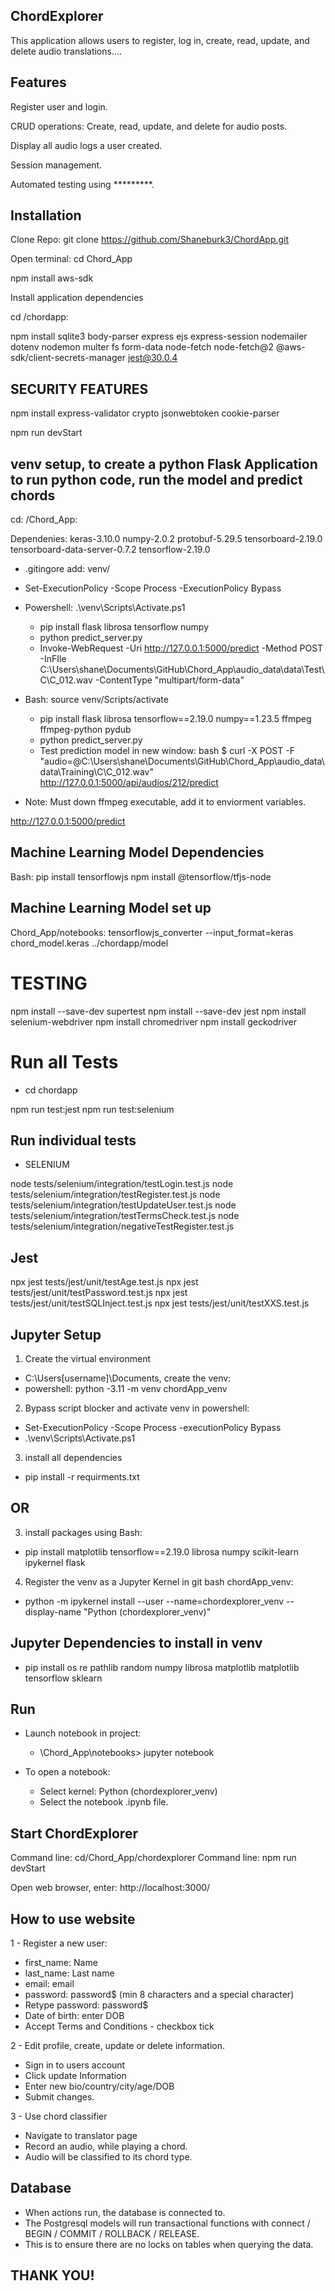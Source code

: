 ## ChordExplorer

This application allows users to register, log in, create, read, update, and delete audio translations....

## Features

Register user and login.

CRUD operations: Create, read, update, and delete for audio posts.

Display all audio logs a user created.

Session management.

Automated testing using *********.

## Installation

Clone Repo: git clone https://github.com/Shaneburk3/ChordApp.git

Open terminal: cd Chord_App

npm install aws-sdk

Install  application dependencies

cd /chordapp:

npm install sqlite3 body-parser express ejs express-session nodemailer dotenv nodemon multer fs form-data node-fetch node-fetch@2 @aws-sdk/client-secrets-manager jest@30.0.4

## SECURITY FEATURES
npm install express-validator crypto jsonwebtoken cookie-parser

npm run devStart

## venv setup, to create a python Flask Application to run python code, run the model and predict chords

cd: /Chord_App:

Dependenies: keras-3.10.0 numpy-2.0.2 protobuf-5.29.5 tensorboard-2.19.0 tensorboard-data-server-0.7.2 tensorflow-2.19.0 

- .gitingore add: venv/
- Set-ExecutionPolicy -Scope Process -ExecutionPolicy Bypass
- Powershell: .\venv\Scripts\Activate.ps1
    - pip install flask librosa tensorflow numpy
    - python predict_server.py
    - Invoke-WebRequest -Uri http://127.0.0.1:5000/predict -Method POST -InFIle C:\Users\shane\Documents\GitHub\Chord_App\audio_data\data\Test\C\C_012.wav -ContentType "multipart/form-data"



- Bash: source venv/Scripts/activate
    - pip install flask librosa tensorflow==2.19.0 numpy==1.23.5 ffmpeg ffmpeg-python pydub
    - python predict_server.py
    - Test prediction model in new window: bash $ curl -X POST -F "audio=@C:\Users\shane\Documents\GitHub\Chord_App\audio_data\data\Training\C\C_012.wav" http://127.0.0.1:5000/api/audios/212/predict

- Note: Must down ffmpeg executable, add it to enviorment variables.

http://127.0.0.1:5000/predict


## Machine Learning Model Dependencies

Bash: pip install tensorflowjs
npm install @tensorflow/tfjs-node

## Machine Learning Model set up

Chord_App/notebooks: tensorflowjs_converter --input_format=keras chord_model.keras ../chordapp/model


# TESTING

npm install --save-dev supertest
npm install --save-dev jest
npm install selenium-webdriver
npm install chromedriver
npm install geckodriver

# Run all Tests

- cd chordapp

npm run test:jest
npm run test:selenium

## Run individual tests

- SELENIUM

node tests/selenium/integration/testLogin.test.js
node tests/selenium/integration/testRegister.test.js
node tests/selenium/integration/testUpdateUser.test.js
node tests/selenium/integration/testTermsCheck.test.js
node tests/selenium/integration/negativeTestRegister.test.js


## Jest

npx jest tests/jest/unit/testAge.test.js
npx jest tests/jest/unit/testPassword.test.js
npx jest tests/jest/unit/testSQLInject.test.js
npx jest tests/jest/unit/testXXS.test.js

## Jupyter Setup

1. Create the virtual environment

 - C:\Users\[username]\Documents, create the venv: 
 - powershell: python -3.11 -m venv chordApp_venv

2. Bypass script blocker and activate venv in powershell: 
 - Set-ExecutionPolicy -Scope Process -executionPolicy Bypass
 - .\venv\Scripts\Activate.ps1
 
 3. install all dependencies
 - pip install -r requirments.txt

## OR

3. install packages using Bash: 
 - pip install matplotlib tensorflow==2.19.0 librosa numpy scikit-learn ipykernel flask

4. Register the venv as a Jupyter Kernel in git bash chordApp_venv:
 - python -m ipykernel install --user --name=chordexplorer_venv --display-name "Python (chordexplorer_venv)"

## Jupyter Dependencies to install in venv

- pip install os re pathlib random numpy librosa matplotlib matplotlib tensorflow sklearn

## Run

- Launch notebook in project:
    - \Chord_App\notebooks> jupyter notebook

- To open a notebook: 
    - Select kernel: Python (chordexplorer_venv)
    - Select the notebook .ipynb file.

## Start ChordExplorer

Command line: cd/Chord_App/chordexplorer
Command line: npm run devStart

Open web browser, enter: http://localhost:3000/


## How to use website


1 - Register a new user:

- first_name: Name
- last_name: Last name
- email: email
- password: password$ (min 8 characters and a special character)
- Retype password: password$
- Date of birth: enter DOB
- Accept Terms and Conditions - checkbox tick

2 - Edit profile, create, update or delete information.

- Sign in to users account
- Click update Information
- Enter new bio/country/city/age/DOB
- Submit changes.

3 - Use chord classifier

- Navigate to translator page
- Record an audio, while playing a chord.
- Audio will be classified to its chord type.


## Database 

- When actions run, the database is connected to. 
- The Postgresql models will run transactional functions with connect / BEGIN / COMMIT / ROLLBACK / RELEASE. 
- This is to ensure there are no locks on tables when querying the data. 

## THANK YOU!
